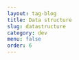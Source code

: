 ```yaml
---
layout: tag-blog
title: Data structure
slug: datastructure
category: dev
menu: false
order: 6
---
```

